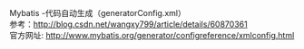 Mybatis -代码自动生成（generatorConfig.xml）<br />
参考：http://blog.csdn.net/wangxy799/article/details/60870361<br />
官方网址: http://www.mybatis.org/generator/configreference/xmlconfig.html
